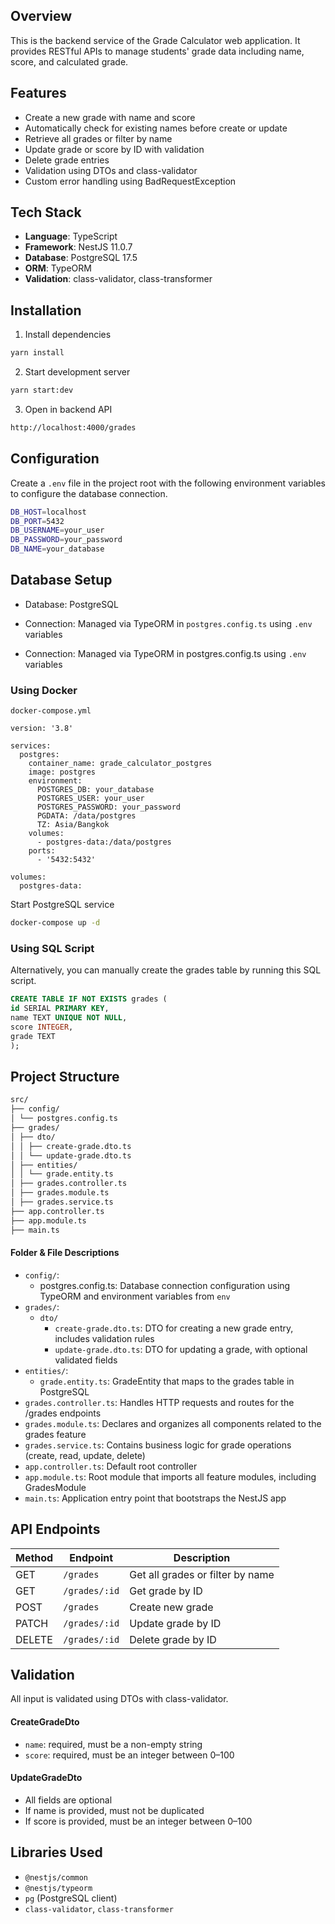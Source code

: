 ## Overview

This is the backend service of the Grade Calculator web application. It provides RESTful APIs to manage students' grade data including name, score, and calculated grade.

## Features

- Create a new grade with name and score
- Automatically check for existing names before create or update
- Retrieve all grades or filter by name
- Update grade or score by ID with validation
- Delete grade entries
- Validation using DTOs and class-validator
- Custom error handling using BadRequestException

## Tech Stack

- **Language**: TypeScript
- **Framework**: NestJS 11.0.7
- **Database**: PostgreSQL 17.5
- **ORM**: TypeORM
- **Validation**: class-validator, class-transformer

## Installation

1. Install dependencies

```bash
yarn install
```

2. Start development server

```bash
yarn start:dev
```

3. Open in backend API

```bash
http://localhost:4000/grades
```

## Configuration

Create a `.env` file in the project root with the following environment variables to configure the database connection.

```bash
DB_HOST=localhost
DB_PORT=5432
DB_USERNAME=your_user
DB_PASSWORD=your_password
DB_NAME=your_database
```

## Database Setup

- Database: PostgreSQL
- Connection: Managed via TypeORM in `postgres.config.ts` using `.env` variables

- Connection: Managed via TypeORM in postgres.config.ts using `.env` variables


### Using Docker

`docker-compose.yml`

```docker-compose
version: '3.8'

services:
  postgres:
    container_name: grade_calculator_postgres
    image: postgres
    environment:
      POSTGRES_DB: your_database
      POSTGRES_USER: your_user
      POSTGRES_PASSWORD: your_password
      PGDATA: /data/postgres
      TZ: Asia/Bangkok
    volumes:
      - postgres-data:/data/postgres
    ports:
      - '5432:5432'

volumes:
  postgres-data:
```

Start PostgreSQL service

```bash
docker-compose up -d
```

### Using SQL Script

Alternatively, you can manually create the grades table by running this SQL script.

```sql
CREATE TABLE IF NOT EXISTS grades (
id SERIAL PRIMARY KEY,
name TEXT UNIQUE NOT NULL,
score INTEGER,
grade TEXT
);
```

## Project Structure

```bash
src/
├── config/
│ └── postgres.config.ts
├── grades/
│ ├── dto/
│ │ ├── create-grade.dto.ts
│ │ └── update-grade.dto.ts
│ ├── entities/
│ │ └── grade.entity.ts
│ ├── grades.controller.ts
│ ├── grades.module.ts
│ ├── grades.service.ts
├── app.controller.ts
├── app.module.ts
├── main.ts
```

#### Folder & File Descriptions

- `config/`:
  - postgres.config.ts: Database connection configuration using TypeORM and environment variables from `env`
- `grades/`:
  - `dto/`
    - `create-grade.dto.ts`: DTO for creating a new grade entry, includes validation rules
    - `update-grade.dto.ts`: DTO for updating a grade, with optional validated fields
- `entities/`:
  - `grade.entity.ts`: GradeEntity that maps to the grades table in PostgreSQL
- `grades.controller.ts`: Handles HTTP requests and routes for the /grades endpoints
- `grades.module.ts`: Declares and organizes all components related to the grades feature
- `grades.service.ts`: Contains business logic for grade operations (create, read, update, delete)
- `app.controller.ts`: Default root controller
- `app.module.ts`: Root module that imports all feature modules, including GradesModule
- `main.ts`: Application entry point that bootstraps the NestJS app

## API Endpoints

| Method | Endpoint      | Description                      |
| ------ | ------------- | -------------------------------- |
| GET    | `/grades`     | Get all grades or filter by name |
| GET    | `/grades/:id` | Get grade by ID                  |
| POST   | `/grades`     | Create new grade                 |
| PATCH  | `/grades/:id` | Update grade by ID               |
| DELETE | `/grades/:id` | Delete grade by ID               |

## Validation

All input is validated using DTOs with class-validator.

#### CreateGradeDto

- `name`: required, must be a non-empty string
- `score`: required, must be an integer between 0–100

#### UpdateGradeDto

- All fields are optional
- If name is provided, must not be duplicated
- If score is provided, must be an integer between 0–100

## Libraries Used

- `@nestjs/common`
- `@nestjs/typeorm`
- `pg` (PostgreSQL client)
- `class-validator`, `class-transformer`
